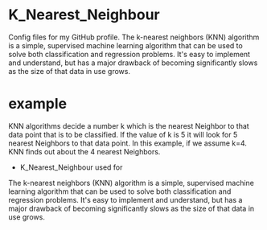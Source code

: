 # K_Nearest_Neighbour
Config files for my GitHub profile.
The k-nearest neighbors (KNN) algorithm is a simple, supervised machine learning algorithm that can be used to solve both classification and regression problems. It's easy to implement and understand, but has a major drawback of becoming significantly slows as the size of that data in use grows.

# example

KNN algorithms decide a number k which is the nearest Neighbor to that data point that is to be classified. If the value of k is 5 it will look for 5 nearest Neighbors to that data point. In this example, if we assume k=4. KNN finds out about the 4 nearest Neighbors.

* K_Nearest_Neighbour used for


The k-nearest neighbors (KNN) algorithm is a simple, supervised machine learning algorithm that can be used to solve both classification and regression problems. It's easy to implement and understand, but has a major drawback of becoming significantly slows as the size of that data in use grows.
